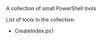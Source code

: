 A collection of small PowerShell tools

List of tools in the collection:
<ul>
	<li>
		CreateIndex.ps1
	</li>
</ul>